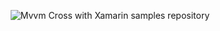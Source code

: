 <p align="center">
<img src="https://s13.postimg.org/ct0oo0x2v/Mobile_Programmer_Xamarin_Mvvm_Cross.png" alt="Mvvm Cross with Xamarin samples repository"/>
</p>
